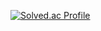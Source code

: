 [![Solved.ac Profile](http://mazassumnida.wtf/api/generate_badge?boj=xodnr0130)](https://solved.ac/xodnr0130)
